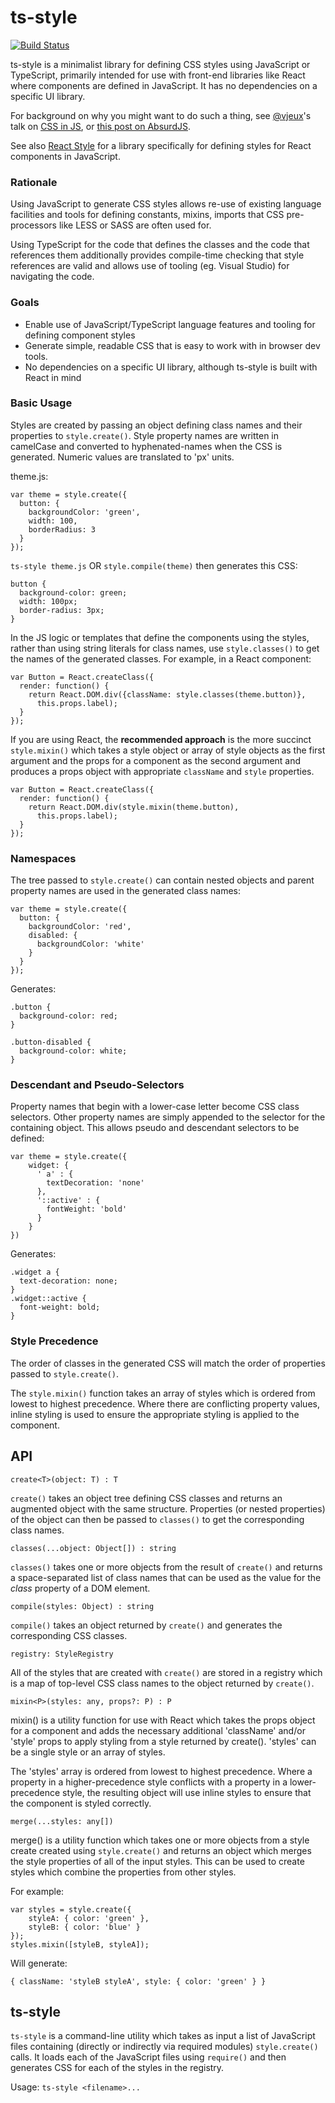 # ts-style
[![Build Status](https://travis-ci.org/robertknight/ts-style.png?branch=master)](https://travis-ci.org/robertknight/ts-style)

ts-style is a minimalist library for
defining CSS styles using JavaScript or TypeScript,
primarily intended for use with front-end libraries like React where components
are defined in JavaScript. It has no dependencies on a specific
UI library.

For background on why you might want to do such a thing, see
[@vjeux](https://twitter.com/vjeux)'s talk on [CSS in JS](https://speakerdeck.com/vjeux/react-css-in-js),
or [this post on AbsurdJS](http://davidwalsh.name/write-css-javascript).

See also [React Style](https://github.com/js-next/react-style) for a library
specifically for defining styles for React components in JavaScript.

### Rationale

Using JavaScript to generate CSS styles allows re-use
of existing language facilities and tools for defining constants, mixins,
imports that CSS pre-processors like LESS or SASS are
often used for.

Using TypeScript for the code that defines the classes
and the code that references them additionally provides
compile-time checking that style references are valid
and allows use of tooling (eg. Visual Studio) for
navigating the code.

### Goals
 * Enable use of JavaScript/TypeScript language features
   and tooling for defining component styles
 * Generate simple, readable CSS that is easy to work with in browser dev tools.
 * No dependencies on a specific UI library, although ts-style is built
   with React in mind

### Basic Usage
Styles are created by passing an object defining class names
and their properties to `style.create()`. Style property names
are written in camelCase and converted to hyphenated-names
 when the CSS is generated. Numeric values are translated
 to 'px' units.

theme.js:

````
var theme = style.create({
  button: {
    backgroundColor: 'green',
    width: 100,
    borderRadius: 3
  }
});
````
`ts-style theme.js` OR `style.compile(theme)` then generates this CSS:
````
button {
  background-color: green;
  width: 100px;
  border-radius: 3px;
}
````

In the JS logic or templates that define the components
using the styles, rather than using string literals for
class names, use `style.classes()` to get the names
of the generated classes. For example,
in a React component:


````
var Button = React.createClass({
  render: function() {
    return React.DOM.div({className: style.classes(theme.button)},
      this.props.label);
  }
});
````

If you are using React, the __recommended approach__ is the more succinct `style.mixin()` which takes a style object or array of style objects as the first argument and the props for a component as the second argument and produces
a props object with appropriate `className` and `style` properties.

````
var Button = React.createClass({
  render: function() {
    return React.DOM.div(style.mixin(theme.button),
      this.props.label);
  }
});
````

### Namespaces

The tree passed to `style.create()` can contain nested objects and parent
property names are used in the generated class names:

````
var theme = style.create({
  button: {
    backgroundColor: 'red',
    disabled: {
      backgroundColor: 'white'
    }
  }
});
````

Generates:

````
.button {
  background-color: red;
}

.button-disabled {
  background-color: white;
}
````

### Descendant and Pseudo-Selectors

Property names that begin with a lower-case letter become
CSS class selectors. Other property names are simply appended
to the selector for the containing object. This allows
pseudo and descendant selectors to be defined:

````
var theme = style.create({
    widget: {
      ' a' : {
        textDecoration: 'none'
      },
      '::active' : {
        fontWeight: 'bold'
      }
    }
})
````

Generates:

````
.widget a {
  text-decoration: none;
}
.widget::active {
  font-weight: bold;
}
````

### Style Precedence

The order of classes in the generated CSS will match the
order of properties passed to `style.create()`.

The `style.mixin()` function takes an array of styles which is ordered
from lowest to highest precedence. Where there are conflicting property
values, inline styling is used to ensure the appropriate styling is applied
to the component.

## API

`create<T>(object: T) : T`

`create()` takes an object tree defining CSS classes and
returns an augmented object with the same structure.
Properties (or nested properties) of the object can
then be passed to `classes()` to get the corresponding
class names.

`classes(...object: Object[]) : string`

`classes()` takes one or more objects from the result
of `create()` and returns a space-separated list of
class names that can be used as the value for the
_class_ property of a DOM element.

`compile(styles: Object) : string`

`compile()` takes an object returned by `create()`
and generates the corresponding CSS classes.

`registry: StyleRegistry`

All of the styles that are created with `create()` are
stored in a registry which is a map of top-level CSS
class names to the object returned by `create()`.

`mixin<P>(styles: any, props?: P) : P`

mixin() is a utility function for use with React which takes the
props object for a component and adds the necessary additional
'className' and/or 'style' props to apply styling from
a style returned by create(). 'styles' can be a single
style or an array of styles.

The 'styles' array is ordered from lowest to highest precedence.
Where a property in a higher-precedence style conflicts with
a property in a lower-precedence style, the resulting object
will use inline styles to ensure that the component is styled
correctly.

`merge(...styles: any[])`

merge() is a utility function which takes one or more objects
from a style create created using `style.create()` and returns
an object which merges the style properties of all of the
input styles. This can be used to create styles which combine
the properties from other styles.

For example:

````
var styles = style.create({
	styleA: { color: 'green' },
	styleB: { color: 'blue' }
});
styles.mixin([styleB, styleA]);
````

Will generate:

````
{ className: 'styleB styleA', style: { color: 'green' } }
````

## ts-style

`ts-style` is a command-line utility which takes as
input a list of JavaScript files containing
(directly or indirectly via required modules)
`style.create()` calls. It loads each of the JavaScript
files using `require()` and then generates CSS for each
of the styles in the registry.

Usage: `ts-style <filename>...`
